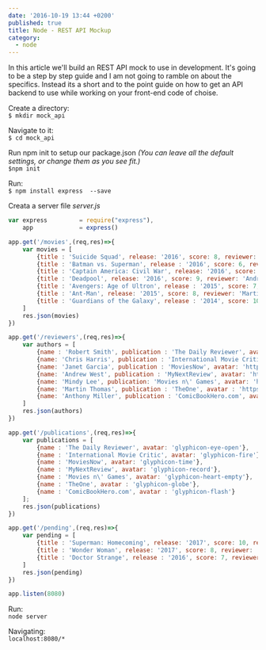 ```yaml
---
date: '2016-10-19 13:44 +0200'
published: true
title: Node - REST API Mockup
category:
  - node
---
```

In this article we'll build an REST API mock to use in development. It's going to be  a step by step guide and I am not going to ramble on about the specifics. Instead its a short and to the point guide on how to get an API backend to use while working on your front-end code of choise.

Create a directory:  
`$ mkdir mock_api` 

Navigate to it:  
`$ cd mock_api` 

Run npm init to setup our package.json *(You can leave all the default settings, or change them as you see fit.)*  
`$npm init`   

Run:  
`$ npm install express  --save` 

Creata a server file *server.js*

```javascript
var express         = require("express"),
    app             = express()

app.get('/movies',(req,res)=>{
    var movies = [
        {title : 'Suicide Squad', release: '2016', score: 8, reviewer: 'Robert Smith', publication : 'The Daily Reviewer'},
        {title : 'Batman vs. Superman', release : '2016', score: 6, reviewer: 'Chris Harris', publication : 'International Movie Critic'},
        {title : 'Captain America: Civil War', release: '2016', score: 9, reviewer: 'Janet Garcia', publication : 'MoviesNow'},
        {title : 'Deadpool', release: '2016', score: 9, reviewer: 'Andrew West', publication : 'MyNextReview'},
        {title : 'Avengers: Age of Ultron', release : '2015', score: 7, reviewer: 'Mindy Lee', publication: 'Movies n\' Games'},
        {title : 'Ant-Man', release: '2015', score: 8, reviewer: 'Martin Thomas', publication : 'TheOne'},
        {title : 'Guardians of the Galaxy', release : '2014', score: 10, reviewer: 'Anthony Miller', publication : 'ComicBookHero.com'},
    ]
    res.json(movies)
})

app.get('/reviewers',(req,res)=>{
    var authors = [
        {name : 'Robert Smith', publication : 'The Daily Reviewer', avatar: 'https://s3.amazonaws.com/uifaces/faces/twitter/angelcolberg/128.jpg'},
        {name: 'Chris Harris', publication : 'International Movie Critic', avatar: 'https://s3.amazonaws.com/uifaces/faces/twitter/bungiwan/128.jpg'},
        {name: 'Janet Garcia', publication : 'MoviesNow', avatar: 'https://s3.amazonaws.com/uifaces/faces/twitter/grrr_nl/128.jpg'},
        {name: 'Andrew West', publication : 'MyNextReview', avatar: 'https://s3.amazonaws.com/uifaces/faces/twitter/d00maz/128.jpg'},
        {name: 'Mindy Lee', publication: 'Movies n\' Games', avatar: 'https://s3.amazonaws.com/uifaces/faces/twitter/laurengray/128.jpg'},
        {name: 'Martin Thomas', publication : 'TheOne', avatar : 'https://s3.amazonaws.com/uifaces/faces/twitter/karsh/128.jpg'},
        {name: 'Anthony Miller', publication : 'ComicBookHero.com', avatar : 'https://s3.amazonaws.com/uifaces/faces/twitter/9lessons/128.jpg'}
    ]
    res.json(authors)
})

app.get('/publications',(req,res)=>{
    var publications = [
        {name : 'The Daily Reviewer', avatar: 'glyphicon-eye-open'},
        {name : 'International Movie Critic', avatar: 'glyphicon-fire'},
        {name : 'MoviesNow', avatar: 'glyphicon-time'},
        {name : 'MyNextReview', avatar: 'glyphicon-record'},
        {name : 'Movies n\' Games', avatar: 'glyphicon-heart-empty'},
        {name : 'TheOne', avatar : 'glyphicon-globe'},
        {name : 'ComicBookHero.com', avatar : 'glyphicon-flash'}
    ];
    res.json(publications)
})

app.get('/pending',(req,res)=>{
    var pending = [
        {title : 'Superman: Homecoming', release: '2017', score: 10, reviewer: 'Chris Harris', publication: 'International Movie Critic'},
        {title : 'Wonder Woman', release: '2017', score: 8, reviewer: 'Martin Thomas', publication : 'TheOne'},
        {title : 'Doctor Strange', release : '2016', score: 7, reviewer: 'Anthony Miller', publication : 'ComicBookHero.com'}
    ]
    res.json(pending)
})

app.listen(8080)
```

Run:  
`node server` 

Navigating:  
`localhost:8080/*`
